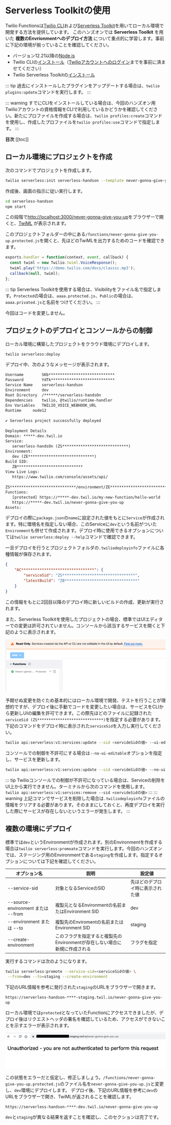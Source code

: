 # Serverless Toolkitの使用

Twilio Functionsは[Twilio CLI](https://www.twilio.com/ja/docs/twilio-cli/quickstart)および[Serverless Toolkit](https://www.twilio.com/docs/labs/serverless-toolkit/getting-started#install-the-twilio-serverless-toolkit)を用いてローカル環境で開発する方法を提供しています。
このハンズオンでは __Serverless Toolkit__ を用いた __複数のEnvrionmentへのデプロイ方法__ について重点的に学習します。事前に下記の環境が揃っていることを確認してください。

- バージョン12.21以降の[Node.js](https://nodejs.org/ja/)
- Twilio CLIの[インストール](https://www.twilio.com/ja/docs/twilio-cli/quickstart)（[Twilioアカウントへのログイン](https://www.twilio.com/ja/docs/twilio-cli/quickstart#twilio%E3%82%A2%E3%82%AB%E3%82%A6%E3%83%B3%E3%83%88%E3%81%B8%E3%81%AE%E3%83%AD%E3%82%AF%E3%82%99%E3%82%A4%E3%83%B3)までを事前に済ませてください）
- Twilio Serverless Toolkitの[インストール](https://www.twilio.com/docs/labs/serverless-toolkit/getting-started#install-the-twilio-serverless-toolkit)

::: tip
過去にインストールしたプラグインをアップデートする場合は、`twilio plugins:update`コマンドを実行します。
:::

::: warning
すでにCLIをインストールしている場合は、今回のハンズオン用Twilioアカウントの資格情報をCLIで利用しているかどうかを確認してください。新たにプロファイルを作成する場合は、`twilio profiles:create`コマンドを使用し、作成したプロファイルを`twilio profiles:use`コマンドで指定します。
:::

__目次__
[[toc]]

## ローカル環境にプロジェクトを作成

次のコマンドでプロジェクトを作成します。

```bash
twilio serverless:init serverless-handson --template never-gonna-give-you-up
```

作成後、画面の指示に従い実行します。

```bash
cd serverless-handson
npm start
```

この段階で[http://localhost:3000/never-gonna-give-you-up](http://localhost:3000/never-gonna-give-you-up)をブラウザーで開くと、[TwiML](https://jp.twilio.com/docs/voice/twiml/pay) が表示されます。

このプロジェクトフォルダーの中にある`/functions/never-gonna-give-you-up.protected.js`を開くと、先ほどのTwiMLを出力するためのコードを確認できます。

```js
exports.handler = function(context, event, callback) {
  const twiml = new Twilio.twiml.VoiceResponse();
  twiml.play('https://demo.twilio.com/docs/classic.mp3');
  callback(null, twiml);
};
```

::: tip
Serverless Toolkitを使用する場合は、Visibilityをファイル名で指定します。`Protected`の場合は、`aaaa.protected.js`、`Public`の場合は、`aaaa.privated.js`と名前をつけてください。
:::

今回はコードを変更しません。

## プロジェクトのデプロイとコンソールからの制御

ローカル環境に構築したプロジェクトをクラウド環境にデプロイします。

```bash
twilio serverless:deploy
```

デプロイ中、次のようなメッセージが表示されます。

```
Username        SKb*****************************
Password        YdTk****************************
Service Name    serverless-handson
Environment     dev
Root Directory  /******/serverless-handsOn
Dependencies	twilio, @twilio/runtime-handler
Env Variables	TWILIO_VOICE_WEBHOOK_URL
Runtime		node12

✔ Serverless project successfully deployed

Deployment Details
Domain: *****-dev.twil.io
Service:
   serverless-handsOn (ZS*****************************)
Environment:
   dev (ZE*****************************) 
Build SID:
   ZB*****************************
View Live Logs:
   https://www.twilio.com/console/assets/api/
      ZS*****************************/environment/ZE*****************************
Functions:
   [protected] https://*****-dev.twil.io/my-new-function/hello-world
   https://*****-dev.twil.io/never-gonna-give-you-up
Assets:

```

デプロイの際に`package.json`の`name`に設定された値をもとに`Service`が作成されます。特に環境名を指定しない場合、このServiceに`dev`という名前がついた`Environment`も併せて作成されます。デプロイ時に使用できるオプションについては`twilio serverless:deploy --help`コマンドで確認できます。

一旦デプロイを行うとプロジェクトフォルダの`.twiliodeployinfo`ファイルに各種情報が保存されます。

```json
{
	"AC********************************": {
		"serviceSid": "ZS********************************",
		"latestBuild": "ZB********************************"
	}
}
```

この情報をもとに2回目以降のデプロイ時に新しいビルドの作成、更新が実行されます。



また、Serverless Toolkitを使用したプロジェクトの場合、標準ではUIエディターでの変更は許可されていません。コンソールから該当するサービスを開くと下記のように表示されます。

![function - no edit](./images/serverless-toolkit-no-editable.png)

予期せぬ変更を防ぐため基本的にはローカル環境で開発、テストを行うことが理想的ですが、デプロイ後に手動でコードを変更したい場合は、サービスをCLIから更新しUIの編集を許可できます。この際先ほどのファイルに記録された`serviceSid (ZS*****************************)`を指定する必要があります。下記のコマンドをデプロイ時に表示された`serviceSid`を入力し実行してください。

```bash
twilio api:serverless:v1:services:update --sid <servideSidの値> --ui-editable
```

コンソールでの制御を不許可にする場合は`--no-ui-editable`オプションを指定し、サービスを更新します。

```bash
twilio api:serverless:v1:services:update --sid <servideSidの値> --no-ui-editable
```

::: tip
Twilioコンソールでの制御が不許可になっている場合は、Serviceの削除をUI上から実行できません。ターミナルから次のコマンドを使用します。  
`twilio api:serverless:v1:services:remove --sid <servideSidの値>`
:::
::: warning
上記コマンでサービスを削除した場合は`.twiliodeployinfo`ファイルの情報をクリアする必要があります。そのままにしておくと、再度デプロイを実行した際にサービスが存在しないというエラーが発生します。
:::

## 複数の環境にデプロイ

標準では`dev`というEnvironmentが作成されます。別のEnvironmentを作成する場合は`twilio serverless:promoate`コマンドを実行します。今回のハンズオンでは、ステージング用のEnvironmentである`staging`を作成します。指定するオプションについては下記を確認してください。

|オプション名|説明|設定値|
|---|---|------|
| --service-sid| 対象となるServiceのSID| 先ほどのデプロイ時に表示された値|
| --source-environment または --from | 複製元となるEnvironmentの名前またはEnvironment SID| dev|
| --environment または --to | 複製先のEnviromentの名前またはEnvironment SID| staging|
| --create-environment | このフラグを指定すると複製先のEnvironmentが存在しない場合に新規に作成される | フラグを指定 |

実行するコマンドは次のようになります。

```bash
twilio serverless:promote --service-sid=<serviceSidの値> \
 --from=dev --to=staging --create-environment
```

下記のURL情報を参考に発行された`staging`のURLをブラウザーで開きます。

```
https://serverless-handson-****-staging.twil.io/never-gonna-give-you-up
```

ローカル環境では`protected`となっていたFunctionにアクセスできましたが、デプロイ後はリクエストヘッダの署名を確認しているため、アクセスができないことを示すエラーが表示されます。

![serverless - protected](./images/serveless-protected.png)

この状態をエラーだと仮定し、修正しましょう。`/functions/never-gonna-give-you-up.protected.js`のファイル名を`never-gonna-give-you-up.js`と変更し、`dev`環境にデプロイします。
デプロイ後、下記のURL情報を参考に`dev`のURLをブラウザーで開き、TwiMLが返されることを確認します。

```
https://serverless-handson-****-dev.twil.io/never-gonna-give-you-up
```

`dev`と`staging`が異なる結果を返すことを確認し、このセクションは完了です。